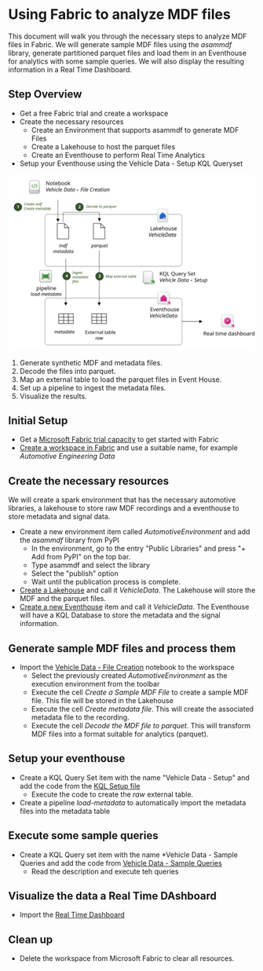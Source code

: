 # Using Fabric to analyze MDF files

This document will walk you through the necessary steps to analyze MDF files in Fabric. We will generate sample MDF files using the *asammdf* library, generate partitioned parquet files and load them in an Eventhouse for analytics with some sample queries. We will also display the resulting information in a Real Time Dashboard.

## Step Overview

- Get a free Fabric trial and create a workspace
- Create the necessary resources
  - Create an Environment that supports asammdf to generate MDF Files
  - Create a Lakehouse to host the parquet files
  - Create an Eventhouse to perform Real Time Analytics
- Setup your Eventhouse using the Vehicle Data - Setup KQL Queryset

![Sample Fabric Configuration](sample-fabric-configuration.svg)

1. Generate synthetic MDF and metadata files.
1. Decode the files into parquet.
1. Map an external table to load the parquet files in Event House.
1. Set up a pipeline to ingest the metadata files.
1. Visualize the results.

## Initial Setup

- Get a [Microsoft Fabric trial capacity](https://learn.microsoft.com/fabric/get-started/fabric-trial) to get started with Fabric
- [Create a workspace in Fabric](https://learn.microsoft.com/fabric/get-started/create-workspaces) and use a suitable name, for example *Automotive Engineering Data*

## Create the necessary resources

We will create a spark environment that has the necessary automotive libraries, a lakehouse to store raw MDF recordings and a eventhouse to store metadata and signal data.

- Create a new environment item called *AutomotiveEnvironment* and add the *asammdf* library from PyPI
  - In the environment, go to the entry "Public Libraries" and press "+ Add from PyPI" on the top bar.
  - Type asammdf and select the library
  - Select the "publish" option
  - Wait until the publication process is complete.
- [Create a Lakehouse](https://learn.microsoft.com/fabric/data-engineering/create-lakehouse) and call it *VehicleData*. The Lakehouse will store the MDF and the parquet files.
- [Create a new Eventhouse](https://learn.microsoft.com/fabric/real-time-intelligence/create-eventhouse) item and call it *VehicleData*. The Eventhouse will have a KQL Database to store the metadata and the signal information.

## Generate sample MDF files and process them

- Import the [Vehicle Data - File Creation](Vehicle%20Data%20-%20File%20Creation.ipynb) notebook to the workspace
  - Select the previously created *AutomotiveEnvironment* as the execution environment from the toolbar
  - Execute the cell *Create a Sample MDF File* to create a sample MDF file. This file will be stored in the Lakehouse
  - Execute the cell *Create metadata file*. This will create the associated metadata file to the recording.
  - Execute the cell *Decode the MDF file to parquet*. This will transform MDF files into a format suitable for analytics (parquet).

## Setup your eventhouse

- Create a KQL Query Set item with the name "Vehicle Data - Setup" and add the code from the [KQL Setup file](Vehicle%20Data%20-%20Setup.kql)
  - Execute the code to create the *raw* external table.
- Create a pipeline *load-metadata* to automatically import the metadata files into the metadata table

## Execute some sample queries

- Create a KQL Query set item with the name *Vehicle Data - Sample Queries and add the code from [Vehicle Data - Sample Queries](Vehicle%20Data%20-%20Sample%20Queries.kql)
  - Read the description and execute teh queries

## Visualize the data a Real Time DAshboard

- Import the [Real Time Dashboard](dashboard-Automotive%20Engineering%20Data.json)

## Clean up

- Delete the workspace from Microsoft Fabric to clear all resources.
